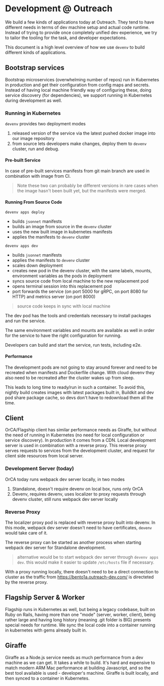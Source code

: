 # Development @ Outreach

We build a few kinds of applications today at Outreach. They tend to have different needs in terms of dev machine setup and actual code runtime. Instead of trying to provide once completely unified dev experience, we try to tailor the tooling for the task, and developer expectations.

This document is a high level overview of how we use `devenv` to build different kinds of applications.

## Bootstrap services

Bootstrap microservices (overwhelming number of repos) run in Kubernetes in production and get their configuration from config maps and secrets. Instead of having local machine friendly way of configuring these, doing service discovery (for dependencies), we support running in Kubernetes during development as well.

### Running in Kubernetes

`devenv` provides two deployment modes

1. released version of the service via the latest pushed docker image into our image repository
2. from source lets developers make changes, deploy them to `devenv` cluster, run and debug.

#### Pre-built Service

In case of pre-built services manifests from git main branch are used in combination with image from CI.

> Note these two can probably be different versions in rare cases when the image hasn't been built yet, but the manifests were merged.

#### Running From Source Code

`devenv apps deploy` 

* builds `jsonnet` manifests
* builds an image from source in the `devenv` cluster
* uses the new built image in kubernetes manifests
* applies the manifests to `devenv` cluster

`devenv apps dev`

* builds `jsonnet` manifests
* applies the manifests to `devenv` cluster
* scales down deployment
* creates new pod in the devenv cluster, with the same labels, mounts, environment variables as the pods in deployment
* syncs source code from local machine to the new replacement pod
* opens terminal session into this replacement pod
* port forwards the service (on port 5000 for gRPC, on port 8080 for HTTP) and metrics server (on port 8000)

> source code keeps in sync with local machine

The dev pod has the tools and credentials necessary to install packages and run the service.

The same environment variables and mounts are available as well in order for the service to have the right configuration for running.

Developers can build and start the service, run tests, including e2e.

#### Performance

The development pods are not going to stay around forever and need to be recreated when manifests and Dockerfile change. With cloud devenv they also need to be recreated after the cluster wakes up from sleep.

This leads to long time to ready/run in such a container. To avoid this, nightly build creates images with latest packages built in, Buildkit and dev pod share package cache, so devs don't have to redownload them all the time.

## Client

OrCA/Flagship client has similar performance needs as Giraffe, but without the need of running in Kubernetes (no need for local configuration or service discovery). In production it comes from a CDN. Local development server is used in combination with a reverse proxy. This reverse proxy serves requests to services from the development cluster, and request for client side resources from local server.

### Development Server (today)

OrCA today runs webpack dev server locally, in two modes

1. Standalone, doesn't require devenv on local box, runs only OrCA
2. Devenv, requires devenv, uses localizer to proxy requests through devenv cluster, still runs webpack dev server locally

### Reverse Proxy

The localizer proxy pod is replaced with reverse proxy built into devenv. In this mode, webpack dev server doesn't need to have certificates, `devenv` would take care of it.

The reverse proxy can be started as another process when starting webpack dev server for Standalone development.

> alternative would be to start webpack dev server through `devenv apps dev`. this would make it easier to update `/etc/hosts` file if necessary.

With a proxy running locally, there doesn't need to be a direct connection to cluster as the traffic from https://bento1a.outreach-dev.com/ is directeted by the reverse proxy.

## Flagship Server & Worker

Flagship runs in Kubernetes as well, but being a legacy codebase, built on Ruby on Rails, having more than one "mode" (server, worker, client), being rather large and having long history (meaning .git folder is BIG) presents special needs for runtime. We sync the local code into a container running in kubernetes with gems already built in.

## Giraffe

Giraffe as a Node.js service needs as much performance from a dev machine as we can get. It takes a while to build. It's hard and expensive to match modern ARM Mac performance at building Javascript, and so the best tool available is used - developer's machine. Giraffe is built locally, and then synced to a container in Kubernetes. 
